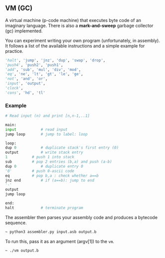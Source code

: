 ## VM (GC)

A virtual machine (p-code machine) that executes byte code of an imaginary language. There is also a **mark-and-sweep** garbage collector (gc) implemented.

You can experiment writing your own program (unfortunately, in assembly). It follows a list of the available instructions and a simple example for practice. 

```python
'halt', 'jump', 'jnz', 'dup', 'swap', 'drop', 
'push4', 'push2', 'push1', 
'add', 'sub', 'mul', 'div', 'mod', 
'eq', 'ne', 'lt', 'gt', 'le', 'ge', 
'not', 'and', 'or', 
'input', 'output', 
'clock', 
'cons', 'hd', 'tl'
```

### Example

```python
# Read input (n) and print [n,n-1,..1]

main:
input			# read input
jump loop		# jump to label: loop

loop:
dup 0			# duplicate stack's first entry (0)
output			# write stack entry
1 			# push 1 into stack
sub			# pop 2 entries (b,a) and push (a-b)
dup 0			# duplicate entry 0
'0'			# push 0-ascii code
eq 			# pop b,a : check whether a==b
jnz end			# if (a==b): jump to end
'-'	
output
jump loop

end:
halt			# terminate program


```

The assembler then parses your assembly code and produces a bytecode sequence.

```bash
~ python3 assembler.py input.asb output.b
```

To run this, pass it as an argument (argv[1]) to the `vm`.

```bash
~ ./vm output.b
```